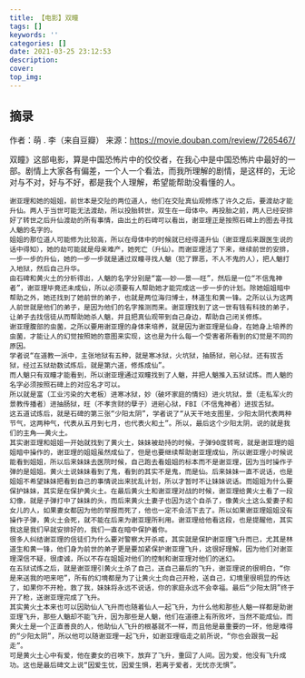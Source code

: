 ```yaml
---
title: 【电影】双瞳
tags: []
keywords: ''
categories: []
date: 2021-03-25 23:12:53
description:
cover:
top_img:
---
```



## 摘录

作者：萌 . 李（来自豆瓣）
来源：<https://movie.douban.com/review/7265467/>

双瞳》这部电影，算是中国恐怖片中的佼佼者，在我心中是中国恐怖片中最好的一部。剧情上大家各有偏差，一个人一个看法，而我所理解的剧情，是这样的，无论对与不对，好与不好，都是我个人理解，希望能帮助没看懂的人。

    谢亚理和她的姐姐，前世本是交阯的两位道人，他们在交阯真仙观修炼了许久之后，要渡劫才能升仙。两人于当世可能无法渡劫，所以投胎转世，双生在一母体中。再投胎之前，两人已经安排好了转世之后升仙渡劫的所有事情，由出土的石碑可以看出，谢亚理正是按照石碑上的图去寻找人魈的名字的。
    姐姐的那位道人可能修为比较高，所以在母体中的时候就已经得道升仙（谢亚理后来跟医生说的话中得知），她的劫可能就是母亲难产，她死亡（升仙）。而谢亚理活了下来，继续前世的安排，一步一步的升仙，她的一步一步就是通过双瞳寻找人魈（犯了罪恶，不人不鬼的人），把人魈打入地狱，然后自己升华。
    由石碑和黄火土的分析得出，人魈的名字分别是“富——妙——景——旺”，然后是一位“不信鬼神者”，谢亚理毕竟还未成仙，所以必须要有人帮助她才能完成这一步一步的计划。除她姐姐暗中帮助之外，她还找到了她前世的弟子，也就是两位海归博士，林道生和黄一锋。之所以认为这两人前世就是他们的弟子，是因为他们的名字推测而来。谢亚理找到了这一世有钱有科技的弟子，让弟子去找信徒从而帮助她杀人魈，并且把真仙观带到自己身边，帮助自己闭关修炼。
    谢亚理腹部的虫菌，之所以要用谢亚理的身体来培养，就是因为谢亚理是仙身，在她身上培养的虫菌，才能让人的幻觉按照她的意图来实现，这也是为什么每一个受害者所看到的幻觉是不同的原因。
    学者说“在道教一派中，主张地狱有五种，就是寒冰狱，火坑狱，抽肠狱，剜心狱，还有拔舌狱，经过五狱劫数试炼后，就是第六道，修炼成仙”。
    而人魈只有双瞳才能看到，所以谢亚理通过双瞳找到了人魈，并把人魈推入五狱试炼。而人魈的名字必须按照石碑上的对应名才可以。
    所以就是富（工业污染的大老板）进寒冰狱，妙（破坏家庭的情妇）进火坑狱，景（走私军火的景教传播者）进抽肠狱，旺（不孝贪财的孽子）进剜心狱，FBI（不信鬼神者）进拔舌狱。
    这五道试炼后，就是石碑的第三张“少阳太阴”，学者说了“从天干地支图里，少阳太阴代表两种节气，这两种气，代表从五月到七月，也代表火和土”。所以，最后这个少阳太阴，说的就是我们的主角——黄火土。
    其实谢亚理和姐姐一开始就找到了黄火土，妹妹被劫持的时候，子弹90度转弯，就是谢亚理的姐姐暗中操作的，谢亚理的姐姐虽然成仙了，但是也要继续帮助谢亚理成仙，所以谢亚理小时候说能看到姐姐，所以后来妹妹去医院时候，自己跑去看姐姐的标本而不是谢亚理，因为当时操作子弹的是姐姐。黄火土说妹妹看到了鬼，看到的其实不是鬼，而是仙。后来妹妹一直不说话，也是姐姐不希望妹妹把看到自己的事情说出来扰乱计划，所以才暂时不让妹妹说话。而姐姐为什么要保护妹妹，其实是在保护黄火土。在最后黄火土和谢亚理对战的时候，谢亚理给黄火土看了一段幻像，就是子弹打中了妹妹的头，而后来黄火土妻子也因为这个自杀了，像黄火土这么爱妻子和女儿的人，如果妻女都因为他的举报而死了，他也一定不会活下去了。所以如果谢亚理姐姐没有操作子弹，黄火土会死，就不能在后来为谢亚理所利用。谢亚理给他看这段，也是提醒他，其实我这是我们早就安排好的，我们一直在暗中保护着你。
    很多人纠结谢亚理的信徒们为什么要对警察大开杀戒，其实就是保护谢亚理飞升而已，尤其是林道生和黄一锋，他们身为前世的弟子更是要加紧保护谢亚理飞升，这很好理解，因为他们对谢亚理深信不疑，很虔诚，所以不存在姐姐对他们的控制和谢亚理对他们的迷幻。
    在五狱试炼之后，就是谢亚理引黄火土杀了自己，送自己最后的飞升，谢亚理说的很明白，“你是来送我的吧来吧”，所有的幻境都是为了让黄火土向自己开枪，送自己，幻境里很明显的传达了，如果你不开枪，救了我，妹妹将永远不说话，你的家庭永远不会幸福。最后“少阳太阴”终于开了枪，送谢亚理完成了飞升。
    其实黄火土本来也可以因助仙人飞升而也随着仙人一起飞升，为什么他和那些人魈一样都是助谢亚理飞升，那些人魈却不能飞升，因为那些是人魈，他们在道德上有所败坏，当然不能成仙，而黄火土是一个正直善良的人，他助仙人飞升的根基就不一样，而且他是最重要的一环，他是难得的“少阳太阴”，所以他可以随谢亚理一起飞升，如谢亚理临走之前所说，“你也会跟我一起走”。
    可是黄火土心中有爱，他在妻女的召唤下，放弃了飞升，重回了人间。因为爱，他没有飞升成功。这也是最后碑文上说“因爱生忧，因爱生惧，若离于爱者，无忧亦无惧”。
